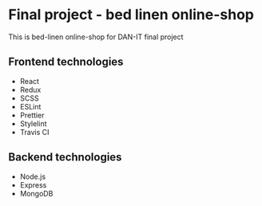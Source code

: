 # Final project - bed linen online-shop

This is bed-linen online-shop for DAN-IT final project

## Frontend technologies

- React
- Redux
- SCSS
- ESLint
- Prettier
- Stylelint
- Travis CI

## Backend technologies

- Node.js
- Express
- MongoDB
